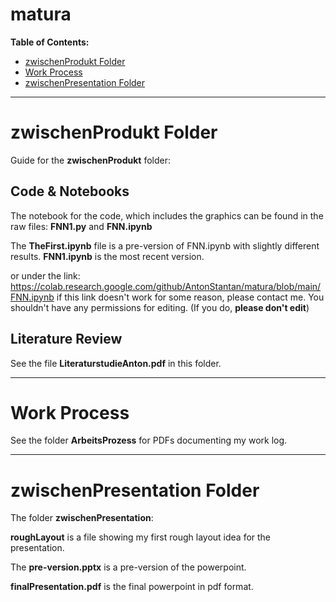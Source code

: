 # matura

**Table of Contents:**
* [zwischenProdukt Folder](#zwischenprodukt-folder)
* [Work Process](#work-process)
* [zwischenPresentation Folder](#zwischenpresentation-folder)

---

# zwischenProdukt Folder
Guide for the **zwischenProdukt** folder:

## Code & Notebooks
The notebook for the code, which includes the graphics can be found in the raw files: **FNN1.py** and **FNN.ipynb**

The **TheFirst.ipynb** file is a pre-version of FNN.ipynb with slightly different results. **FNN1.ipynb** is the most recent version.

or under the link: https://colab.research.google.com/github/AntonStantan/matura/blob/main/FNN.ipynb
if this link doesn't work for some reason, please contact me. You shouldn't have any permissions for editing. (If you do, **please don't edit**)

## Literature Review
See the file **LiteraturstudieAnton.pdf** in this folder.

---

# Work Process
See the folder **ArbeitsProzess** for PDFs documenting my work log.

---

# zwischenPresentation Folder
The folder **zwischenPresentation**:

**roughLayout** is a file showing my first rough layout idea for the presentation.

The **pre-version.pptx** is a pre-version of the powerpoint.

**finalPresentation.pdf** is the final powerpoint in pdf format.
